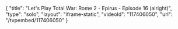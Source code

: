 {
    "title": "Let's Play Total War: Rome 2 - Epirus - Episode 16 (alright)",
    "type": "solo",
    "layout": "iframe-static",
    "videoId": "117406050",
    "url": "\/tvpembed\/117406050"
}